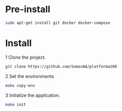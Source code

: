# Pre-install
```bash
sudo apt-get install git docker docker-compose
```

# Install
1 Clone the project.
```bash
git clone https://github.com/SomovAA/platforma108
```
2 Set the environments
```bash
make copy-env
```
3 Initialize the application.
```bash
make init
```